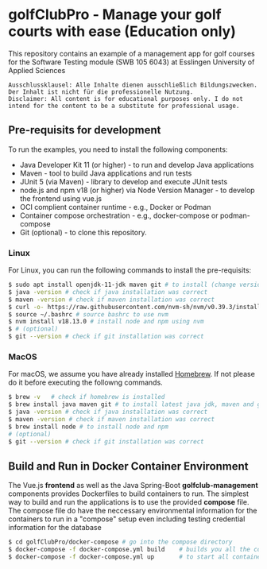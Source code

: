 # golfClubPro - Manage your golf courts with ease (Education only)

This repository contains an example of a management app for golf courses for the Software Testing module (SWB 105 6043) at Esslingen University of Applied Sciences

    Ausschlussklausel: Alle Inhalte dienen ausschließlich Bildungszwecken. Der Inhalt ist nicht für die professionelle Nutzung.
    Disclaimer: All content is for educational purposes only. I do not intend for the content to be a substitute for professional usage.

## Pre-requisits for development

To run the examples, you need to install the following components:

* Java Developer Kit 11 (or higher) - to run and develop Java applications
* Maven - tool to build Java applications and run tests
* JUnit 5 (via Maven) - library to develop and execute JUnit tests
* node.js and npm v18 (or higher) via Node Version Manager - to develop the frontend using vue.js
* OCI complient container runtime - e.g., Docker or Podman
* Container compose orchestration - e.g., docker-compose or podman-compose
* Git (optional) - to clone this repository.

### Linux

For Linux, you can run the following commands to install the pre-requisits:

```sh
$ sudo apt install openjdk-11-jdk maven git # to install (change version number for other Java versions), maven and git all in one
$ java -version # check if java installation was correct
$ maven -version # check if maven installation was correct
$ curl -o- https://raw.githubusercontent.com/nvm-sh/nvm/v0.39.3/install.sh | bash # to install nvm
$ source ~/.bashrc # source bashrc to use nvm
$ nvm install v18.13.0 # install node and npm using nvm
$ # (optional)
$ git --version # check if git installation was correct
```

### MacOS

For macOS, we assume you have already installed [Homebrew](https://brew.sh/). If not please do it before executing the followng commands.

```sh
$ brew -v   # check if homebrew is installed
$ brew install java maven git # to install latest java jdk, maven and git all in one
$ java -version # check if java installation was correct
$ maven -version # check if maven installation was correct
$ brew install node # to install node and npm
# (optional)
$ git --version # check if git installation was correct
```

## Build and Run in Docker Container Environment

The Vue.js **frontend** as well as the Java Spring-Boot **golfclub-management** components provides Dockerfiles to build containers to run.
The simplest way to build and run the applications is to use the provided **compose** file. The compose file do have the neccessary environmental
information for the containers to run in a "compose" setup even including testing credential information for the database

```sh
$ cd golfClubPro/docker-compose # go into the compose directory
$ docker-compose -f docker-compose.yml build    # builds you all the containers required
$ docker-compose -f docker-compose.yml up       # to start all containers in a composed environment | use "down" to stop the containers properly
```